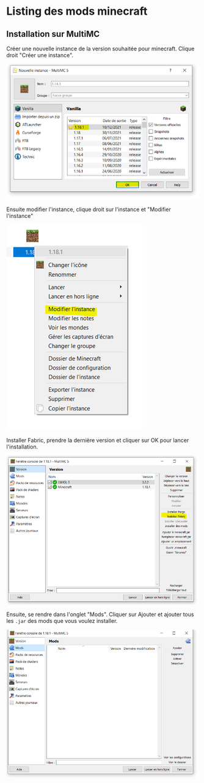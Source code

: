 # Listing des mods minecraft

## Installation sur MultiMC 

Créer une nouvelle instance de la version souhaitée pour minecraft. Clique droit "Créer une instance".

![ScreenshotCreate](./assets/Create.PNG)

Ensuite modifier l'instance, clique droit sur l'instance et "Modifier l'instance"

![ScreenshotModify](./assets/Modify.PNG)

Installer Fabric, prendre la dernière version et cliquer sur OK pour lancer l'installation.

![ScreenshoInstallFabric](./assets/InstallFabric.PNG)

Ensuite, se rendre dans l'onglet "Mods". Cliquer sur Ajouter et ajouter tous les `.jar` des mods que vous voulez installer.

![ScreenshoMods](./assets/Mods.PNG)